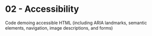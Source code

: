 # 02 - Accessibility

Code demoing accessible HTML (including ARIA landmarks, semantic elements, navigation, image descriptions, and forms)